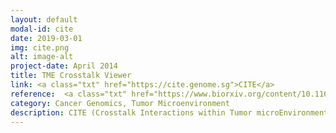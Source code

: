 ```yaml
---
layout: default
modal-id: cite
date: 2019-03-01
img: cite.png
alt: image-alt
project-date: April 2014
title: TME Crosstalk Viewer
link: <a class="txt" href="https://cite.genome.sg">CITE</a>
reference:  <a class="txt" href="https://www.biorxiv.org/content/10.1101/835512v1">Ghoshdastider et al. 2020</a>
category: Cancer Genomics, Tumor Microenvironment
description: CITE (Crosstalk Interactions within Tumor microEnvironment) provides a database and dynamic visualization of ligand-receptor (LR) signaling interactions within the tumor microenvironment (TME). Crosstalk between ligands and receptors on cancer and stromal cells were estimated in the TME of 20 solid tumor types, based on cancer and stroma specific expression estimated using a tumor transcriptome deconvolution approach. See <a class="txt" href="https://www.biorxiv.org/content/10.1101/835512v1">Ghoshdastider et al. 2020</a>.
---
```

